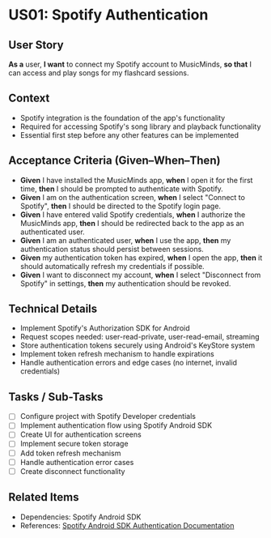 # US01: Spotify Authentication

## User Story
**As a** user, **I want** to connect my Spotify account to MusicMinds, **so that** I can access and play songs for my flashcard sessions.

## Context
- Spotify integration is the foundation of the app's functionality
- Required for accessing Spotify's song library and playback functionality
- Essential first step before any other features can be implemented

## Acceptance Criteria (Given–When–Then)
- **Given** I have installed the MusicMinds app, **when** I open it for the first time, **then** I should be prompted to authenticate with Spotify.
- **Given** I am on the authentication screen, **when** I select "Connect to Spotify", **then** I should be directed to the Spotify login page.
- **Given** I have entered valid Spotify credentials, **when** I authorize the MusicMinds app, **then** I should be redirected back to the app as an authenticated user.
- **Given** I am an authenticated user, **when** I use the app, **then** my authentication status should persist between sessions.
- **Given** my authentication token has expired, **when** I open the app, **then** it should automatically refresh my credentials if possible.
- **Given** I want to disconnect my account, **when** I select "Disconnect from Spotify" in settings, **then** my authentication should be revoked.

## Technical Details
- Implement Spotify's Authorization SDK for Android
- Request scopes needed: user-read-private, user-read-email, streaming
- Store authentication tokens securely using Android's KeyStore system
- Implement token refresh mechanism to handle expirations
- Handle authentication errors and edge cases (no internet, invalid credentials)

## Tasks / Sub-Tasks
- [ ] Configure project with Spotify Developer credentials
- [ ] Implement authentication flow using Spotify Android SDK
- [ ] Create UI for authentication screens
- [ ] Implement secure token storage
- [ ] Add token refresh mechanism
- [ ] Handle authentication error cases
- [ ] Create disconnect functionality

## Related Items
- Dependencies: Spotify Android SDK
- References: [Spotify Android SDK Authentication Documentation](https://developer.spotify.com/documentation/android/tutorials/authorization)